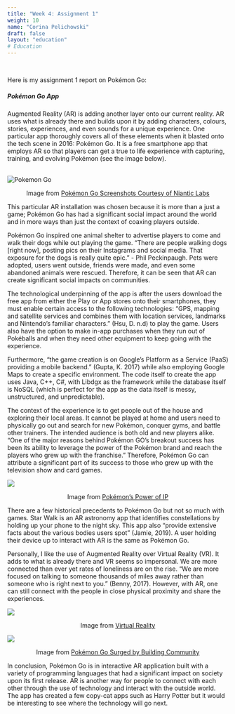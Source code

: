 ```yaml
---
title: "Week 4: Assignment 1"
weight: 10
name: "Corina Pelichowski"
draft: false
layout: "education"
# Education
---
```

<br>
<div class="container">
    <p>Here is my assignment 1 report on Pokémon Go:</p>
    <h5>Pokémon Go App</h5>
    <p>
        Augmented Reality (AR) is adding another layer onto our current reality. AR uses what is already there and builds upon it by adding characters, colours, stories, experiences, and even sounds for a unique experience. One particular app thoroughly covers all of these elements when it blasted onto the tech scene in 2016: Pokémon Go. It is a free smartphone app that employs AR so that players can get a true to life experience with capturing, training, and evolving Pokémon (see the image below).
    </p>
    <br>
    <!--IMAGES-->
    <div class="row">
        <div class="col">
        <img src="/img/master_of_design/masters_ar/assign_1.jpg" alt="Pokemon Go"><p style="text-align:center;">Image from <a href="https://fortune.com/2016/07/11/pokemon-go-security/">Pokémon Go Screenshots Courtesy of Niantic Labs</a></p>
        </div>
    </div>
    <!--/IMAGES-->
    <p>
    This particular AR installation was chosen because it is more than a just a game; Pokémon Go has had a significant social impact around the world and in more ways than just the context of coaxing players outside.
    </p>
    <p>
        Pokémon Go inspired one animal shelter to advertise players to come and walk their dogs while out playing the game. “There are people walking dogs [right now], posting pics on their Instagrams and social media. That exposure for the dogs is really quite epic.” - Phil Peckinpaugh. Pets were adopted, users went outside, friends were made, and even some abandoned animals were rescued. Therefore, it can be seen that AR can create significant social impacts on communities.
    </p>
    <p>
        The technological underpinning of the app is after the users download the free app from either the Play or App stores onto their smartphones, they must enable certain access to the following technologies: “GPS, mapping and satellite services and combines them with location services, landmarks and Nintendo’s familiar characters.” (Hsu, D. n.d) to play the game. Users also have the option to make in-app purchases when they run out of Pokéballs and when they need other equipment to keep going with the experience.
    </p>
    <p>
        Furthermore, “the game creation is on Google’s Platform as a Service (PaaS) providing a mobile backend.” (Gupta, K. 2017) while also employing Google Maps to create a specific environment. The code itself to create the app uses Java, C++, C#, with Libdgx as the framework while the database itself is NoSQL (which is perfect for the app as the data itself is messy, unstructured, and unpredictable).
    </p>
    <p>
        The context of the experience is to get people out of the house and exploring their local areas. It cannot be played at home and users need to physically go out and search for new Pokémon, conquer gyms, and battle other trainers. The intended audience is both old and new players alike. “One of the major reasons behind Pokémon GO’s breakout success has been its ability to leverage the power of the Pokémon brand and reach the players who grew up with the franchise.” Therefore, Pokémon Go can attribute a significant part of its success to those who grew up with the television show and card games.
    </p>
    <!--IMAGES-->
    <div class="row">
        <div class="col">
            <img src="/img/master_of_design/masters_ar/assign_2.jpg"><p style="text-align:center;">Image from <a href="https://newzoo.com/insights/articles/analysis-pokemon-go/">Pokémon’s Power of IP</a></p>
        </div>
    </div>
    <!--/IMAGES-->
    <p>
        There are a few historical precedents to Pokémon Go but not so much with games. Star Walk is an AR astronomy app that identifies constellations by holding up your phone to the night sky. This app also “provide extensive facts about the various bodies users spot” (Jamie, 2019). A user holding their device up to interact with AR is the same as Pokémon Go.
    </p>
    <p>
        Personally, I like the use of Augmented Reality over Virtual Reality (VR). It adds to what is already there and VR seems so impersonal. We are more connected than ever yet rates of loneliness are on the rise. “We are more focused on talking to someone thousands of miles away rather than someone who is right next to you.” (Benny, 2017). However, with AR, one can still connect with the people in close physical proximity and share the experiences.
    </p>
    <!--IMAGES-->
    <div class="row">
        <div class="col">
            <img src="/img/master_of_design/masters_ar//assign_3.jpg"><p style="text-align:center;">Image from <a href="https://softwaredevelopersindia.com/virtual-reality.html">Virtual Reality</a></p>
        </div>
        <div class="col">
            <img src="/img/master_of_design/masters_ar//assign_4.jpg"><p style="text-align:center;">Image from <a href="https://softwaredevelopersindia.com/virtual-reality.html">Pokémon Go Surged by Building Community</a></p>
        </div>
    </div>
    <!--/IMAGES-->
    <p>
        In conclusion, Pokémon Go is in interactive AR application built with a variety of programming languages that had a significant impact on society upon its first release. AR is another way for people to connect with each other through the use of technology and interact with the outside world. The app has created a few copy-cat apps such as Harry Potter but it would be interesting to see where the technology will go next.
    </p>
</div>